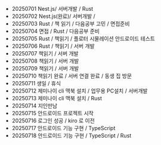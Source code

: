 - 20250701 Nest.js/ 서버개발 / Rust
- 20250702 Nest.js(완료)/ 서버개발 /
- 20250703 Rust / 책 읽기 / 다음공부 고민 / 면접준비
- 20250704 면접 / Rust / 다음공부 준비
- 20250705 Rust / 책읽기 / 플로터 시물레이션 안드로이드 테스트
- 20250706 Rust / 책읽기 / 서버 개발
- 20250707 책읽기 / 서버 개발 
- 20250708 책읽기 / 서버 개발 
- 20250709 책읽기 / 서버 개발 
- 20250710 책읽기 완료 / 서버 연결 완료 / 동생 집 방문
- 20250711 생일 / 휴식
- 20250712 제미나이 cli 맥북 설치 / 업무용 PC설치 / 서버개발
- 20250713 제미나이 cli 맥북 설치 / Rust 
- 20250714 지인만남
- 20250715 안드로이드 프로젝트 시작 
- 20250716 로그인 성공 / kiro 로 이전
- 20250717 안드로이드 기능 구현 / TypeScript
- 20250718 안드로이드 기능 구현 / TypeScript / Rust